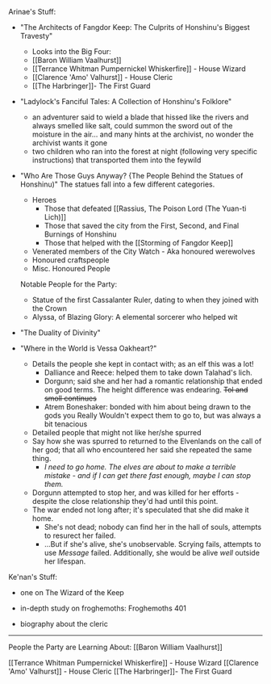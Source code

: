 Arinae's Stuff:

- "The Architects of Fangdor Keep: The Culprits of Honshinu's Biggest Travesty"
	- Looks into the Big Four:
	- [[Baron William Vaalhurst]]
	- [[Terrance Whitman Pumpernickel Whiskerfire]] - House Wizard
	- [[Clarence 'Amo' Valhurst]] - House Cleric
	- [[The Harbringer]]- The First Guard 


- "Ladylock's Fanciful Tales: A Collection of Honshinu's Folklore"
	- an adventurer said to wield a blade that hissed like the rivers and always smelled like salt, could summon the sword out of the moisture in the air... and many hints at the archivist, no wonder the archivist wants it gone 
	- two children who ran into the forest at night (following very specific instructions) that transported them into the feywild

- "Who Are Those Guys Anyway? {The People Behind the Statues of Honshinu)"
	The statues fall into a few different categories.
	- Heroes
		- Those that defeated [[Rassius, The Poison Lord (The Yuan-ti Lich)]]
		- Those that saved the city from the First, Second, and Final Burnings of Honshinu
		- Those that helped with the [[Storming of Fangdor Keep]]
	- Venerated members of the City Watch 
			- Aka honoured werewolves
	- Honoured craftspeople
	- Misc. Honoured People
	  
	Notable People for the Party:
	- Statue of the first Cassalanter Ruler, dating to when they joined with the Crown
	- Alyssa, of Blazing Glory: A elemental sorcerer who helped wit
	


- "The Duality of Divinity"

- "Where in the World is Vessa Oakheart?"
	- Details the people she kept in contact with; as an elf this was a lot!
		- Dalliance and Reece: helped them to take down Talahad's lich.
		- Dorgunn; said she and her had a romantic relationship that ended on good terms. The height difference was endearing.  ~~Tol and smoll continues~~
		- Atrem Boneshaker: bonded with him about being drawn to the gods you Really Wouldn't expect them to go to, but was always a bit tenacious
	- Detailed people that might not like her/she spurred
	- Say how she was spurred to returned to the Elvenlands on the call of her god; that all who encountered her said she repeated the same thing.
		- *I need to go home. The elves are about to make a terrible mistake - and if I can get there fast enough, maybe I can stop them.*
	- Dorgunn attempted to stop her, and was killed for her efforts - despite the close relationship they'd had until this point. 
	- The war ended not long after; it's speculated that she did make it home. 
		- She's not dead; nobody can find her in the hall of souls, attempts to resurect her failed.
		- ...But if she's alive, she's unobservable. Scrying fails, attempts to use *Message* failed. Additionally, she would be alive *well* outside her lifespan. 

Ke'nan's Stuff:
- one on The Wizard of the Keep  

- in-depth study on froghemoths: Froghemoths 401  

- biography about the cleric

----
People the Party are Learning About:
[[Baron William Vaalhurst]]

[[Terrance Whitman Pumpernickel Whiskerfire]] - House Wizard
[[Clarence 'Amo' Valhurst]] - House Cleric
[[The Harbringer]]- The First Guard 
